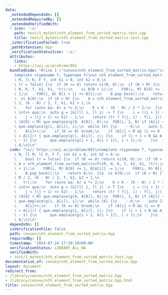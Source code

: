 ```yaml
---
data:
  _extendedDependsOn: []
  _extendedRequiredBy: []
  _extendedVerifiedWith:
  - icon: ':x:'
    path: test/1_mytest/nth_element_from_sorted_matrix.test.cpp
    title: test/1_mytest/nth_element_from_sorted_matrix.test.cpp
  _isVerificationFailed: true
  _pathExtension: hpp
  _verificationStatusIcon: ':x:'
  attributes:
    links:
    - https://uoj.ac/problem/891
  bundledCode: "#line 1 \"convex/nth_element_from_sorted_matrix.hpp\"\n\n// https://uoj.ac/problem/891\n\
    template <typename T, typename F>\nvi nth_element_from_sorted_matrix(ll N, ll\
    \ M, ll K, F f, int k1 = 0, int k2 = 0,\n                                  bool\
    \ tr = false) {\n  if (K == 0) return vi(N, 0);\n  if (N > M) {\n    vi A = nth_element_from_sorted_matrix<T>(M,\
    \ N, K, f, k2, k1, !tr);\n    vi B(N + 1);\n    FOR(i, M) B[0] += 1, B[A[i]] -=\
    \ 1;\n    FOR(i, N) B[i + 1] += B[i];\n    B.pop_back();\n    return B;\n  }\n\
    \  vi A(N);\n  if (K > N) {\n    A = nth_element_from_sorted_matrix<T>(N, M /\
    \ 2, (K - N) / 2, f, k1, k2 + 1,\n                                          tr);\n\
    \    for (auto &a: A) a *= 2;\n    K = K - (K - N) / 2 * 2;\n  }\n  pqg<pair<T,\
    \ int>> que;\n  auto g = [&](ll i, ll j) -> T {\n    i = ((i + 1) << k1) - 1;\n\
    \    j = ((j + 1) << k2) - 1;\n    return (tr ? f(j, i) : f(i, j));\n  };\n  if\
    \ (A[0] < M) que.emplace(g(0, A[0]), 0);\n  FOR(i, 1, N) if (A[i] < A[i - 1])\
    \ que.emplace(g(i, A[i]), i);\n  while (K) {\n    --K;\n    auto [x, i] = POP(que);\n\
    \    A[i]++;\n    if (K == 0) break;\n    if (A[i] < M && (i == 0 || A[i - 1]\
    \ > A[i])) { que.emplace(g(i, A[i]), i); }\n    if (i + 1 < N && A[i + 1] == A[i]\
    \ - 1) {\n      que.emplace(g(i + 1, A[i + 1]), i + 1);\n    }\n  }\n  return\
    \ A;\n}\n"
  code: "\n// https://uoj.ac/problem/891\ntemplate <typename T, typename F>\nvi nth_element_from_sorted_matrix(ll\
    \ N, ll M, ll K, F f, int k1 = 0, int k2 = 0,\n                              \
    \    bool tr = false) {\n  if (K == 0) return vi(N, 0);\n  if (N > M) {\n    vi\
    \ A = nth_element_from_sorted_matrix<T>(M, N, K, f, k2, k1, !tr);\n    vi B(N\
    \ + 1);\n    FOR(i, M) B[0] += 1, B[A[i]] -= 1;\n    FOR(i, N) B[i + 1] += B[i];\n\
    \    B.pop_back();\n    return B;\n  }\n  vi A(N);\n  if (K > N) {\n    A = nth_element_from_sorted_matrix<T>(N,\
    \ M / 2, (K - N) / 2, f, k1, k2 + 1,\n                                       \
    \   tr);\n    for (auto &a: A) a *= 2;\n    K = K - (K - N) / 2 * 2;\n  }\n  pqg<pair<T,\
    \ int>> que;\n  auto g = [&](ll i, ll j) -> T {\n    i = ((i + 1) << k1) - 1;\n\
    \    j = ((j + 1) << k2) - 1;\n    return (tr ? f(j, i) : f(i, j));\n  };\n  if\
    \ (A[0] < M) que.emplace(g(0, A[0]), 0);\n  FOR(i, 1, N) if (A[i] < A[i - 1])\
    \ que.emplace(g(i, A[i]), i);\n  while (K) {\n    --K;\n    auto [x, i] = POP(que);\n\
    \    A[i]++;\n    if (K == 0) break;\n    if (A[i] < M && (i == 0 || A[i - 1]\
    \ > A[i])) { que.emplace(g(i, A[i]), i); }\n    if (i + 1 < N && A[i + 1] == A[i]\
    \ - 1) {\n      que.emplace(g(i + 1, A[i + 1]), i + 1);\n    }\n  }\n  return\
    \ A;\n}\n"
  dependsOn: []
  isVerificationFile: false
  path: convex/nth_element_from_sorted_matrix.hpp
  requiredBy: []
  timestamp: '2024-07-24 17:29:19+09:00'
  verificationStatus: LIBRARY_ALL_WA
  verifiedWith:
  - test/1_mytest/nth_element_from_sorted_matrix.test.cpp
documentation_of: convex/nth_element_from_sorted_matrix.hpp
layout: document
redirect_from:
- /library/convex/nth_element_from_sorted_matrix.hpp
- /library/convex/nth_element_from_sorted_matrix.hpp.html
title: convex/nth_element_from_sorted_matrix.hpp
---
```

